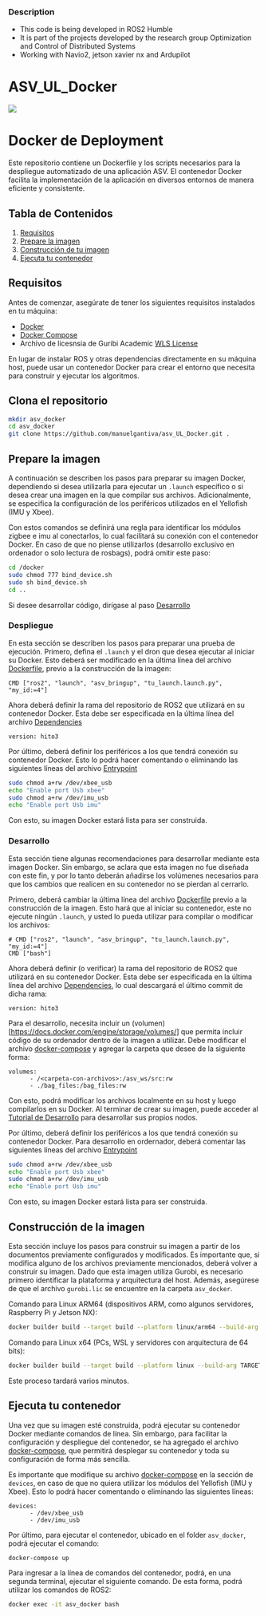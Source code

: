 ### Description

- This code is being developed in ROS2 Humble
- It is part of the projects developed by the research group Optimization and Control of Distributed Systems
- Working with Navio2, jetson xavier nx and Ardupilot

# ASV_UL_Docker

![](https://www.uloyola.es/templates/v6/images/isologo_loyola_principal.svg)

# Docker de Deployment

Este repositorio contiene un Dockerfile y los scripts necesarios para la despliegue automatizado de una aplicación ASV. El contenedor Docker facilita la implementación de la aplicación en diversos entornos de manera eficiente y consistente.

## Tabla de Contenidos

1. [Requisitos](#requisitos)
2. [Prepare la imagen](#prepare-la-imagen)
3. [Construcción de tu imagen](#construcción-de-la-imagen)
4. [Ejecuta tu contenedor](#ejecuta-tu-contenedor)

## Requisitos

Antes de comenzar, asegúrate de tener los siguientes requisitos instalados en tu máquina:

- [Docker](https://www.docker.com/get-started)
- [Docker Compose](https://docs.docker.com/compose/install/)
- Archivo de licesnsia de Guribi Academic [WLS License]

En lugar de instalar ROS y otras dependencias directamente en su máquina host, puede usar un contenedor Docker para crear el entorno que necesita para construir y ejecutar los algoritmos.

## Clona el repositorio

```bash
mkdir asv_docker
cd asv_docker
git clone https://github.com/manuelgantiva/asv_UL_Docker.git .
```
## Prepare la imagen

A continuación se describen los pasos para preparar su imagen Docker, dependiendo si desea utilizarla para ejecutar un `.launch` específico o si desea crear una imagen en la que compilar sus archivos. Adicionalmente, se especifica la configuración de los periféricos utilizados en el Yellofish (IMU y Xbee).

Con estos comandos se definirá una regla para identificar los módulos zigbee e imu al conectarlos, lo cual facilitará su conexión con el contenedor Docker. En caso de que no piense utilizarlos (desarrollo exclusivo en ordenador o solo lectura de rosbags), podrá omitir este paso:

```bash
cd /docker
sudo chmod 777 bind_device.sh
sudo sh bind_device.sh
cd ..
```

Si desee desarrollar código, dirígase al paso [Desarrollo](#desarrollo)

### Despliegue

En esta sección se describen los pasos para preparar una prueba de ejecución. Primero, defina el `.launch` y el dron que desea ejecutar al iniciar su Docker. Esto deberá ser modificado en la última línea del archivo [Dockerfile](docker/Dockerfile), previo a la construcción de la imagen:

```docker
CMD ["ros2", "launch", "asv_bringup", "tu_launch.launch.py", "my_id:=4"]
```

Ahora deberá definir la rama del repositorio de ROS2 que utilizará en su contenedor Docker. Esta debe ser especificada en la última línea del archivo [Dependencies](dependencies.REPOS)

```docker
version: hito3
```

Por último, deberá definir los periféricos a los que tendrá conexión su contenedor Docker. Esto lo podrá hacer comentando o eliminando las siguientes líneas del archivo [Entrypoint](docker/entrypoint.sh)

```sh
sudo chmod a+rw /dev/xbee_usb
echo "Enable port Usb xbee"
sudo chmod a+rw /dev/imu_usb
echo "Enable port Usb imu"
```

Con esto, su imagen Docker estará lista para ser construida.

### Desarrollo

Esta sección tiene algunas recomendaciones para desarrollar mediante esta imagen Docker. Sin embargo, se aclara que esta imagen no fue diseñada con este fin, y por lo tanto deberán añadirse los volúmenes necesarios para que los cambios que realicen en su contenedor no se pierdan al cerrarlo.

Primero, deberá cambiar la última línea del archivo [Dockerfile](docker/Dockerfile) previo a la construcción de la imagen. Esto hará que al iniciar su contenedor, este no ejecute ningún `.launch`, y usted lo pueda utilizar para compilar o modificar los archivos:

```docker
# CMD ["ros2", "launch", "asv_bringup", "tu_launch.launch.py", "my_id:=4"]
CMD ["bash"]
```
Ahora deberá definir (o verificar) la rama del repositorio de ROS2 que utilizará en su contenedor Docker. Esta debe ser especificada en la última línea del archivo [Dependencies](dependencies.REPOS), lo cual descargará el último commit de dicha rama:

```docker
version: hito3
```

Para el desarrollo, necesita incluir un (volumen)[https://docs.docker.com/engine/storage/volumes/] que permita incluir código de su ordenador dentro de la imagen a utilizar. Debe modificar el archivo [docker-compose](docker-compose.yaml) y agregar la carpeta que desee de la siguiente forma:

```docker-compose
volumes:
      - /<carpeta-con-archivos>:/asv_ws/src:rw
      - ./bag_files:/bag_files:rw
```

[//]: # (Sin embargo, si usted desea actualizar la rama, deberá actualizar el repositorio y reconstruir la imagen, o crear un volumen enlazado a la carpeta `src`, lo cual le permitirá modificar los archivos sin perderlos al cerrar el contenedor.)

Con esto, podrá modificar los archivos localmente en su host y luego compilarlos en su Docker. Al terminar de crear su imagen, puede acceder al [Tutorial de Desarrollo](dev-quick-start.md) para desarrollar sus propios nodos. 

Por último, deberá definir los periféricos a los que tendrá conexión su contenedor Docker. Para desarrollo en ordernador, deberá comentar las siguientes líneas del archivo [Entrypoint](docker/entrypoint.sh)

```sh
sudo chmod a+rw /dev/xbee_usb
echo "Enable port Usb xbee"
sudo chmod a+rw /dev/imu_usb
echo "Enable port Usb imu"
```

Con esto, su imagen Docker estará lista para ser construida.

## Construcción de la imagen

Esta sección incluye los pasos para construir su imagen a partir de los documentos previamente configurados y modificados. Es importante que, si modifica alguno de los archivos previamente mencionados, deberá volver a construir su imagen. Dado que esta imagen utiliza Gurobi, es necesario primero identificar la plataforma y arquitectura del host. Además, asegúrese de que el archivo `gurobi.lic` se encuentre en la carpeta `asv_docker`.

Comando para Linux ARM64 (dispositivos ARM, como algunos servidores, Raspberry Pi y Jetson NX):

```bash
docker builder build --target build --platform linux/arm64 --build-arg TARGETPLATFORM=linux/arm64 --build-arg TARGETARCH=arm64 -f docker/Dockerfile -t my/ros:app .
```
Comando para Linux x64 (PCs, WSL y servidores con arquitectura de 64 bits):

```bash
docker builder build --target build --platform linux --build-arg TARGETPLATFORM=linux --build-arg TARGETARCH=x64 -f docker/Dockerfile -t my/ros:app .
```

Este proceso tardará varios minutos.

## Ejecuta tu contenedor

Una vez que su imagen esté construida, podrá ejecutar su contenedor Docker mediante comandos de línea. Sin embargo, para facilitar la configuración y despliegue del contenedor, se ha agregado el archivo [docker-compose](docker-compose.yaml), que permitirá desplegar su contenedor y toda su configuración de forma más sencilla.

Es importante que modifique su archivo [docker-compose](docker-compose.yaml) en la sección de `devices`, en caso de que no quiera utilizar los módulos del Yellofish (IMU y Xbee). Esto lo podrá hacer comentando o eliminando las siguientes líneas:

```docker-compose
devices:
      - /dev/xbee_usb
      - /dev/imu_usb
```

Por último, para ejecutar el contenedor, ubicado en el folder `asv_docker`, podrá ejecutar el comando:

```bash
docker-compose up
```

Para ingresar a la línea de comandos del contenedor, podrá, en una segunda terminal, ejecutar el siguiente comando. De esta forma, podrá utilizar los comandos de ROS2:

```bash
docker exec -it asv_docker bash
```

[//]: # (These are reference links used in the body of this note and get stripped out when the markdown processor does its job. There is no need to format nicely because it shouldn't be seen. Thanks SO - http://stackoverflow.com/questions/4823468/store-comments-in-markdown-syntax)
    
   [WLS License]: <https://www.gurobi.com/features/academic-wls-license/>
   
